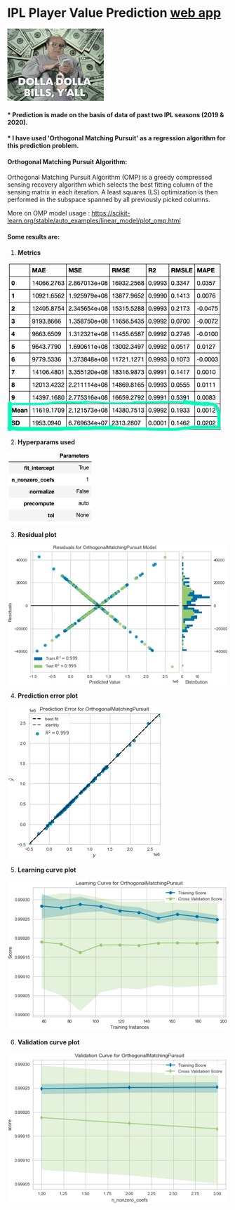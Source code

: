 # IPL Player Value Prediction [web app](https://ipl-player-value-pred-app.herokuapp.com/)

![money gif][logo]

[logo]: https://github.com/adityarc19/IPL-player-value-prediction/blob/main/images/tenor.gif

#### * Prediction is made on the basis of data of past two IPL seasons (2019 & 2020).
#### * I have used 'Orthogonal Matching Pursuit' as a regression algorithm for this prediction problem. 

#### Orthogonal Matching Pursuit Algorithm:
Orthogonal Matching Pursuit Algorithm (OMP) is a greedy compressed sensing recovery algorithm which selects the best fitting column of the sensing matrix in each iteration. A least squares (LS) optimization is then performed in the subspace spanned by all previously picked columns.

More on OMP model usage : https://scikit-learn.org/stable/auto_examples/linear_model/plot_omp.html

#### Some results are:
 1. **Metrics**
 
![metrics][a]

[a]: https://github.com/adityarc19/IPL-player-value-prediction/blob/main/images/metrics.jpeg?raw=true

2. **Hyperparams used**

![hyperparams][b]

[b]: https://github.com/adityarc19/IPL-player-value-prediction/blob/main/images/hyperparams.png?raw=true

3. **Residual plot**

![res_plot][c]

[c]: https://github.com/adityarc19/IPL-player-value-prediction/blob/main/images/residual%20plot.png?raw=true

4. **Prediction error plot**

![pe_plot][d]

[d]: https://github.com/adityarc19/IPL-player-value-prediction/blob/main/images/prediction%20error%20plot.png?raw=true

5. **Learning curve plot**

![lc_plot][e]

[e]: https://github.com/adityarc19/IPL-player-value-prediction/blob/main/images/learning%20curve.png?raw=true

6. **Validation curve plot**

![vc_plot][f]

[f]: https://github.com/adityarc19/IPL-player-value-prediction/blob/main/images/validation%20curve.png?raw=true

